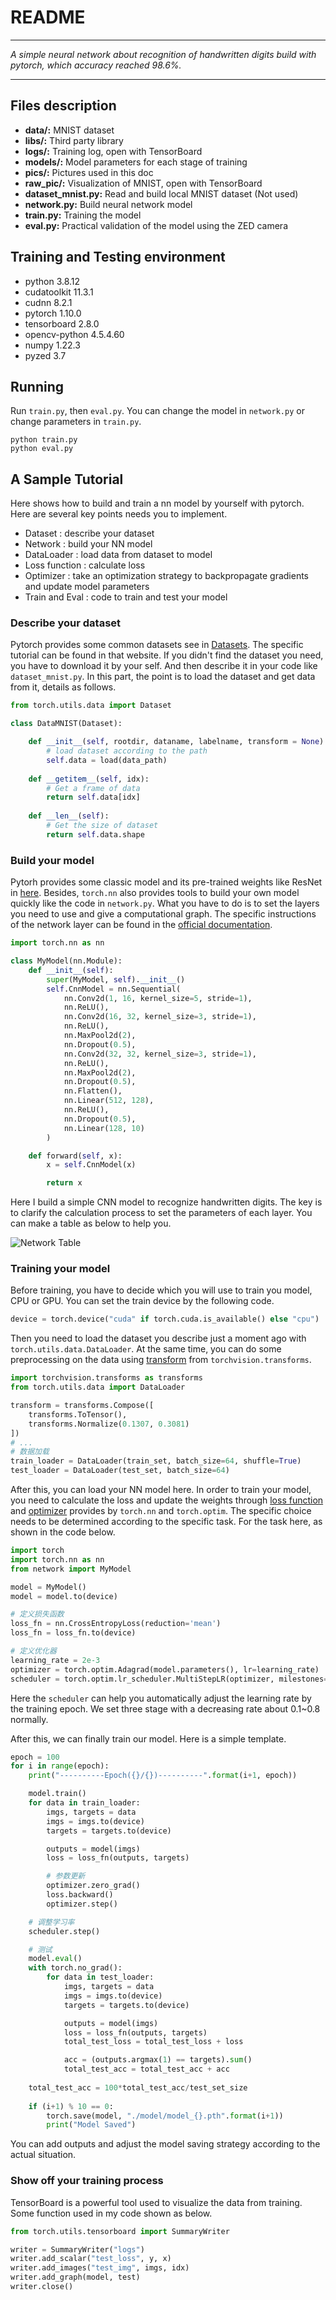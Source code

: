 # README

---

*A simple neural network about recognition of handwritten digits build with pytorch, which accuracy reached 98.6%.*

---



## Files description

* **data/:** MNIST dataset
* **libs/:** Third party library
* **logs/:** Training log, open with TensorBoard
* **models/:** Model parameters for each stage of training
* **pics/:** Pictures used in this doc
* **raw_pic/:** Visualization of MNIST, open with TensorBoard
* **dataset_mnist.py:** Read and build local MNIST dataset (Not used)
* **network.py:** Build neural network model
* **train.py:** Training the model
* **eval.py:** Practical validation of the model using the ZED camera



## Training and Testing environment

* python 3.8.12
* cudatoolkit 11.3.1
* cudnn 8.2.1
* pytorch 1.10.0
* tensorboard 2.8.0
* opencv-python 4.5.4.60
* numpy 1.22.3
* pyzed 3.7



## Running

Run `train.py`, then `eval.py`. You can change the model in `network.py` or change parameters in `train.py`.
```shell
python train.py
python eval.py
```



## A Sample Tutorial

Here shows how to build and train a nn model by yourself with pytorch. Here are several key points needs you to implement.  
* Dataset : describe your dataset
* Network : build your NN model
* DataLoader : load data from dataset to model
* Loss function : calculate loss
* Optimizer : take an optimization strategy to backpropagate gradients and update model parameters
* Train and Eval : code to train and test your model



### Describe your dataset

Pytorch provides some common datasets see in [Datasets](https://pytorch.org/vision/stable/datasets.html). The specific tutorial can be found in that website. If you didn't find the dataset you need, you have to download it by your self. And then describe it in your code like `dataset_mnist.py`.  In this part, the point is to load the dataset and get data from it, details as follows. 

```python
from torch.utils.data import Dataset

class DataMNIST(Dataset):

    def __init__(self, rootdir, dataname, labelname, transform = None):
        # load dataset according to the path
        self.data = load(data_path)
        
    def __getitem__(self, idx):
        # Get a frame of data
        return self.data[idx]
    
    def __len__(self):
        # Get the size of dataset
        return self.data.shape
```



### Build your model

Pytorh provides some classic model and its pre-trained weights like ResNet in [here](https://pytorch.org/vision/stable/models.html). Besides, `torch.nn` also provides tools to build your own model quickly like the code in `network.py`. What you have to do is to set the layers you need to use and give a computational graph. The specific instructions of the network layer can be found in the [official documentation](https://pytorch.org/docs/stable/nn.html).
```python
import torch.nn as nn

class MyModel(nn.Module):
    def __init__(self):
        super(MyModel, self).__init__()
        self.CnnModel = nn.Sequential(
            nn.Conv2d(1, 16, kernel_size=5, stride=1),
            nn.ReLU(),
            nn.Conv2d(16, 32, kernel_size=3, stride=1),
            nn.ReLU(),
            nn.MaxPool2d(2),
            nn.Dropout(0.5),
            nn.Conv2d(32, 32, kernel_size=3, stride=1),
            nn.ReLU(),
            nn.MaxPool2d(2),
            nn.Dropout(0.5),
            nn.Flatten(),
            nn.Linear(512, 128),
            nn.ReLU(),
            nn.Dropout(0.5),
            nn.Linear(128, 10)
        )

    def forward(self, x):
        x = self.CnnModel(x)

        return x
```
Here I build a simple CNN model to recognize handwritten digits. The key is to clarify the calculation process to set the parameters of each layer. You can make a table as below to help you.  

![Network Table](pics/network.png)

### Training your model
Before training, you have to decide which you will use to train you model, CPU or GPU. You can set the train device by the following code.  
```python
device = torch.device("cuda" if torch.cuda.is_available() else "cpu")
```
Then you need to load the dataset you describe just a moment ago with `torch.utils.data.DataLoader`. At the same time, you can do some preprocessing on the data using [transform](https://pytorch.org/vision/stable/transforms.html) from `torchvision.transforms`. 
```python
import torchvision.transforms as transforms
from torch.utils.data import DataLoader

transform = transforms.Compose([
    transforms.ToTensor(),
    transforms.Normalize(0.1307, 0.3081)
])
# ...
# 数据加载
train_loader = DataLoader(train_set, batch_size=64, shuffle=True)
test_loader = DataLoader(test_set, batch_size=64)
```

After this, you can load your NN model here. In order to train your model, you need to calculate the loss and update the weights through [loss function](https://pytorch.org/docs/stable/nn.html) and [optimizer](https://pytorch.org/docs/stable/optim.html) provides by `torch.nn` and `torch.optim`. The specific choice needs to be determined according to the specific task. For the task here, as shown in the code below.  
```python
import torch
import torch.nn as nn
from network import MyModel

model = MyModel()
model = model.to(device)

# 定义损失函数
loss_fn = nn.CrossEntropyLoss(reduction='mean')
loss_fn = loss_fn.to(device)

# 定义优化器
learning_rate = 2e-3
optimizer = torch.optim.Adagrad(model.parameters(), lr=learning_rate)
scheduler = torch.optim.lr_scheduler.MultiStepLR(optimizer, milestones=[30, 80], gamma = 0.8)
```

Here the `scheduler` can help you automatically adjust the learning rate by the training epoch. We set three stage with a decreasing rate about 0.1~0.8 normally.

After this, we can finally train our model. Here is a simple template.  
```python
epoch = 100
for i in range(epoch):
    print("----------Epoch({}/{})----------".format(i+1, epoch))

    model.train()
    for data in train_loader:
        imgs, targets = data
        imgs = imgs.to(device)
        targets = targets.to(device)

        outputs = model(imgs)
        loss = loss_fn(outputs, targets)

        # 参数更新
        optimizer.zero_grad()
        loss.backward()
        optimizer.step()

    # 调整学习率
    scheduler.step()

    # 测试
    model.eval()
    with torch.no_grad():
        for data in test_loader:
            imgs, targets = data
            imgs = imgs.to(device)
            targets = targets.to(device)

            outputs = model(imgs)
            loss = loss_fn(outputs, targets)
            total_test_loss = total_test_loss + loss

            acc = (outputs.argmax(1) == targets).sum()
            total_test_acc = total_test_acc + acc
            
    total_test_acc = 100*total_test_acc/test_set_size
    
    if (i+1) % 10 == 0:
        torch.save(model, "./model/model_{}.pth".format(i+1))
        print("Model Saved")
```

You can add outputs and adjust the model saving strategy according to the actual situation.

### Show off your training process
TensorBoard is a powerful tool used to visualize the data from training. Some function used in my code shown as below.  
```python
from torch.utils.tensorboard import SummaryWriter

writer = SummaryWriter("logs")
writer.add_scalar("test_loss", y, x)
writer.add_images("test_img", imgs, idx)
writer.add_graph(model, test)
writer.close()
```

